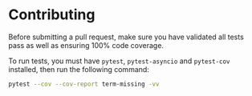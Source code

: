 # Contributing

Before submitting a pull request, make sure you have validated all tests pass as well as ensuring 100% code coverage.

To run tests, you must have `pytest`, `pytest-asyncio` and `pytest-cov` installed, then run the following command:

```bash
pytest --cov --cov-report term-missing -vv
```

